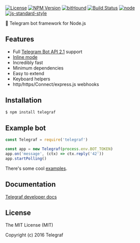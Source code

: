 [![License](https://img.shields.io/npm/l/telegraf.svg?style=flat-square)](https://www.npmjs.com/package/telegraf)
[![NPM Version](https://img.shields.io/npm/v/telegraf.svg?style=flat-square)](https://www.npmjs.com/package/telegraf)
[![bitHound](https://img.shields.io/bithound/code/github/telegraf/telegraf.svg?style=flat-square)](https://www.bithound.io/github/telegraf/telegraf)
[![Build Status](https://img.shields.io/travis/telegraf/telegraf.svg?branch=master&style=flat-square)](https://travis-ci.org/telegraf/telegraf)
[![node](https://img.shields.io/node/v/telegraf.svg?style=flat-square)](https://www.npmjs.com/package/telegraf)
[![js-standard-style](https://img.shields.io/badge/code%20style-standard-brightgreen.svg?style=flat-square)](http://standardjs.com/)

📣 Telegram bot framework for Node.js

## Features

- Full [Telegram Bot API 2.1](https://core.telegram.org/bots/api) support
- [Inline mode](https://core.telegram.org/bots/api#inline-mode)
- Incredibly fast
- Minimum dependencies
- Easy to extend
- Keyboard helpers
- http/https/Connect/express.js webhooks

## Installation

```js
$ npm install telegraf
```

## Example bot
  
```js
const Telegraf = require('telegraf')

const app = new Telegraf(process.env.BOT_TOKEN)
app.on('message', (ctx) => ctx.reply('42'))
app.startPolling()
```

There's some cool [examples](https://github.com/telegraf/telegraf/tree/master/examples).

## Documentation

[Telegraf developer docs](http://telegraf.js.org)

## License

The MIT License (MIT)

Copyright (c) 2016 Telegraf
